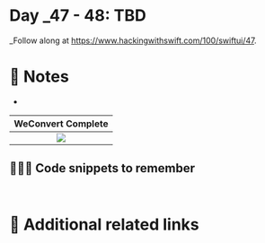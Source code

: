 # Day _47 - 48: TBD


_Follow along at https://www.hackingwithswift.com/100/swiftui/47.

# 📒 Notes
- 

WeConvert Complete            |
:-------------------------:|
![](..)  |


## 👨🏾‍💻 Code snippets to remember

```swift

```

```swift

```

# 🔗 Additional related links
